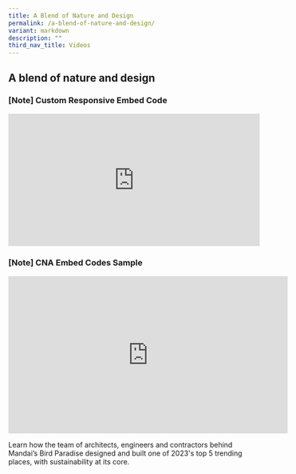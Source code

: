```yaml
---
title: A Blend of Nature and Design
permalink: /a-blend-of-nature-and-design/
variant: markdown
description: ""
third_nav_title: Videos
---
```

<h2>A blend of nature and design</h2>
<p></p>
<h3><p>[Note] Custom Responsive Embed Code</p></h3>
<div style="position: relative; width: 100%; padding-bottom: 52.66%;">
<iframe allow="accelerometer; autoplay; clipboard-write; encrypted-media; gyroscope; picture-in-picture; web-share" style="position: absolute; width: 100%; height: 100%;" allowfullscreen="true" frameborder="0" src="https://www.youtube.com/embed/FMof57Q3A-M?si=vEB3D3Ir7FkhKlnB&amp;rel=0"></iframe>
</div>
<h3><p>[Note] CNA Embed Codes Sample</p></h3>
<iframe allowfullscreen="" allow="accelerometer; autoplay; clipboard-write; encrypted-media; gyroscope; picture-in-picture; web-share" frameborder="0" title="YouTube video player" src="https://www.youtube.com/embed/P3xrKPhXfQs?si=ecc0xZCJL8X4dHyQ" height="315" width="560"></iframe>
<p>Learn how the team of architects, engineers and contractors behind Mandai’s Bird Paradise designed and built one of 2023's top 5 trending places, with sustainability at its core.</p>